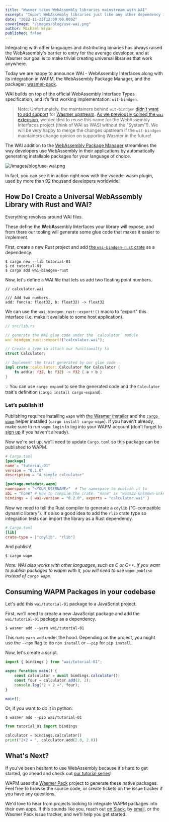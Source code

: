 ```yaml
---
title: "Wasmer takes WebAssembly libraries mainstream with WAI"
excerpt: "Import WebAssembly libraries just like any other dependency in your project"
date: "2022-11-25T12:00:00.000Z"
coverImage: "/images/blog/use-wai.png"
author: Michael Bryan
published: false
---
```


Integrating with other languages and distributing binaries has always raised the WebAssembly's barrier to entry for the average developer, and at Wasmer our goal is to make trivial creating universal libraries that work anywhere.

Today we are happy to announce WAI - WebAssembly Interfaces along with its integration in WAPM, the WebAssembly Package Manager, and the packager: [wasmer-pack](https://github.com/wasmerio/wasmer-pack).

WAI builds on top of the official WebAssembly Interface Types specification, and it’s first working implementation: `wit-bindgen`.

> Note: Unfortunately, the maintainers behind `wit-bindgen` [didn’t want to add support](https://github.com/bytecodealliance/wit-bindgen/issues/306) for [Wasmer upstream](https://github.com/bytecodealliance/wit-bindgen/pull/173). [As we previously coined the `wai` extension](https://medium.com/wasmer/introducing-webassembly-interfaces-bb3c05bc671), we decided to reuse this name for the WebAssembly Interfaces project (think of WAI as WASI without the “System”!). We will be very happy to merge the changes upstream if the `wit-bindgen` maintainers change opinion on supporting Wasmer in the future!

The WAI addition to the [WebAssembly Package Manager](https://wapm.io/) streamlines the way developers use WebAssembly in their applications by automatically generating installable packages for your language of choice.

![/images/blog/use-wai.png](/images/blog/use-wai.png)

In fact, you can see it in action right now with the vscode-wasm plugin, used by more than 92 thousand developers worldwide!

## How Do I Create a Universal WebAssembly Library with Rust and WAI?

Everything revolves around WAI files.

These define the **W**eb**A**ssembly **I**nterfaces your library will expose, and from there our tooling will generate some glue code that makes it easier to implement.

First, create a new Rust project and add [the `wai-bindgen-rust` crate](https://lib.rs/wai-bindgen-rust) as a dependency.

```
$ cargo new --lib tutorial-01
$ cd tutorial-01
$ cargo add wai-bindgen-rust
```

Now, let's define a WAI file that lets us add two floating point numbers.

```
// calculator.wai

/// Add two numbers.
add: func(a: float32, b: float32) -> float32
```

We can use the `wai_bindgen_rust::export!()` macro to "export" this interface (i.e. make it available to some host application).

```rust
// src/lib.rs

// generate the WAI glue code under the `calculator` module
wai_bindgen_rust::export!("calculator.wai");

// Create a type to attach our functionalty to
struct Calculator;

// Implement the trait generated by our glue code
impl crate::calculator::Calculator for Calculator {
	fn add(a: f32, b: f32) -> f32 { a + b }
}

```

💡 You can use `cargo expand` to see the generated code and the `Calculator` trait's definition (`cargo install cargo-expand`).

### Let’s publish it!

Publishing requires installing `wapm` with [the Wasmer installer](https://docs.wasmer.io/ecosystem/wapm/getting-started) and the [`cargo wapm`](https://github.com/wasmerio/cargo-wapm)  helper installed (`cargo install cargo-wapm`). If you haven't already, make sure to run `wapm login` to log into your WAPM account (don't forget to [sign up][sign-up] if you haven't already).

Now we're set up, we'll need to update `Cargo.toml` so this package can be published to WAPM.

```toml
# Cargo.toml
[package]
name = "tutorial-01"
version = "0.1.0"
description = "A simple calculator"

[package.metadata.wapm]
namespace = "<YOUR_USERNAME>"  # The namespace to publish it to
abi = "none" # How to compile the crate. "none" is "wasm32-unknown-unknown"
bindings = { wai-version = "0.2.0", exports = "calculator.wai" }
```

Now we need to tell the Rust compiler to generate a `cdylib` ("C-compatible
dynamic library"). It's also a good idea to add the `rlib` crate type so
integration tests can import the library as a Rust dependency.


```toml
# Cargo.toml
[lib]
crate-type = ["cdylib", "rlib"]
```

And publish!

```console
$ cargo wapm
```

*Note: WAI also works with other languages, such as C or C++. If you want to publish packages to wapm with it, you will need to use `wapm publish` instead of `cargo wapm`.*

## Consuming WAPM Packages in your codebase

Let's add this `wai/tutorial-01` package to a JavaScript project.

First, we'll need to create a new JavaScript package and add the `wai/tutorial-01` package as a dependency.

```console
$ wasmer add --yarn wai/tutorial-01
```

This runs `yarn add` under the hood. Depending on the project, you might use the `--npm` flag to do `npm install` or `--pip` for `pip install`.

Now, let's create a script.

```jsx
import { bindings } from "wai/tutorial-01";

async function main() {
	const calculator = await bindings.calculator();
	const four = calculator.add(2, 2);
	console.log("2 + 2 =", four);
}

main();
```

Or, if you want to do it in python:

```console
$ wasmer add --pip wai/tutorial-01
```

```python
from tutorial_01 import bindings

calculator = bindings.calculator()
print("2+2 = ", calculator.add(2.0, 2.0))
```

## What's Next?

If you've been hesitant to use WebAssembly because it's hard to get started, go ahead and check out [our tutorial series](https://wasmerio.github.io/wasmer-pack/user-docs/tutorial/01-hello-world.html)!

WAPM uses the [Wasmer Pack](https://github.com/wasmerio/wasmer-pack) project to generate these native packages. Feel free to browse the source code, or create tickets on the issue tracker if you have any questions.

We'd love to hear from projects looking to integrate WAPM packages into their own apps. If this sounds like you, reach out [on Slack](https://slack.wasmer.io/), by [email](mailto:engineering@wasmer.io), or the Wasmer Pack issue tracker, and we'll help you get started.

[sign-up]: https://wapm.io/signup
